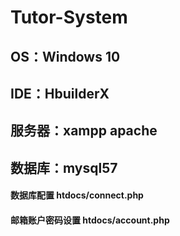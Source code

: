 # Tutor-System

## OS：Windows 10
## IDE：HbuilderX
## 服务器：xampp apache
## 数据库：mysql57

#### 数据库配置 htdocs/connect.php
#### 邮箱账户密码设置 htdocs/account.php
